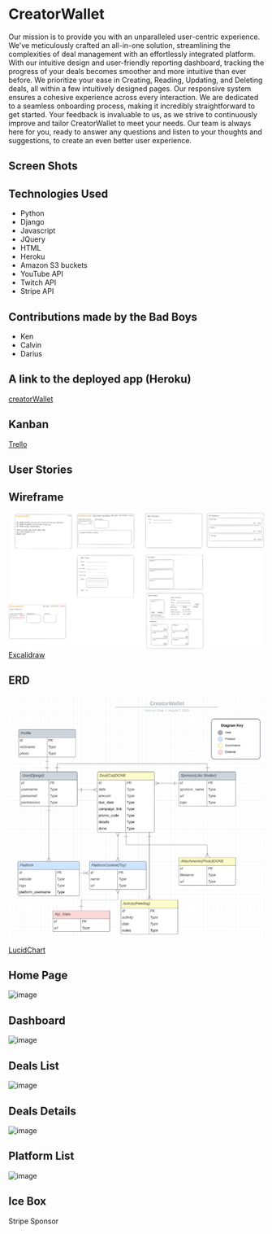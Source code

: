 # CreatorWallet

Our mission is to provide you with an unparalleled user-centric experience. We've meticulously crafted an all-in-one solution, streamlining the complexities of deal management with an effortlessly integrated platform. With our intuitive design and user-friendly reporting dashboard, tracking the progress of your deals becomes smoother and more intuitive than ever before. We prioritize your ease in Creating, Reading, Updating, and Deleting deals, all within a few intuitively designed pages. Our responsive system ensures a cohesive experience across every interaction. We are dedicated to a seamless onboarding process, making it incredibly straightforward to get started. Your feedback is invaluable to us, as we strive to continuously improve and tailor CreatorWallet to meet your needs. Our team is always here for you, ready to answer any questions and listen to your thoughts and suggestions, to create an even better user experience.

## Screen Shots

## Technologies Used

- Python
- Django
- Javascript
- JQuery
- HTML
- Heroku
- Amazon S3 buckets
- YouTube API
- Twitch API
- Stripe API

## Contributions made by the Bad Boys

- Ken
- Calvin
- Darius

## A link to the deployed app (Heroku)

[creatorWallet](https://creatorwallet-069546a7dcb0.herokuapp.com/)

## Kanban

[Trello](https://trello.com/b/5sCQ8tOn/streamit)

## User Stories

## Wireframe

![Alt text](creatorwallet/main_app/static/images/readme/wireframe.png "Wireframe")
[Excalidraw](https://excalidraw.com/#room=037be86d321bd61a3bc0,7__Z1PlQAYtkcCc4iPwpYA)

## ERD

![Alt text](creatorwallet/main_app/static/images/readme/ERD.png "LucidChart")

[LucidChart](https://lucid.app/lucidchart/0492882b-134a-41aa-9fd4-b6cb3a341f81/edit?beaconFlowId=E9A765415FA55084&invitationId=inv_64ea69c3-542a-4c32-b87f-0991050b43e5&page=0_0#)

## Home Page
![image](https://github.com/kenneychan/creatorWallet/assets/134982506/ecfe5427-748d-44d2-94dc-a3340d76a882)


## Dashboard
![image](https://github.com/kenneychan/creatorWallet/assets/134982506/845113e8-1e12-4934-9cda-a0b42102d2a6)

## Deals List
![image](https://github.com/kenneychan/creatorWallet/assets/134982506/37dd9678-23f1-447f-b9e6-2be5d83009bb)


## Deals Details
![image](https://github.com/kenneychan/creatorWallet/assets/134982506/469326a5-1a0f-42e8-b108-bb7c9bb1e277)

## Platform List
![image](https://github.com/kenneychan/creatorWallet/assets/134982506/d724a74e-675e-4528-ba72-fb6efa5e8183)






## Ice Box

Stripe
Sponsor
